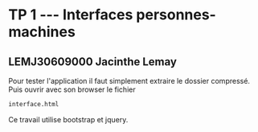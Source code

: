 # TP 1 --- Interfaces personnes-machines
## LEMJ30609000 Jacinthe Lemay  


Pour tester l'application il faut simplement extraire le dossier compressé. Puis ouvrir avec son browser le fichier
```sh
interface.html
```

Ce travail utilise bootstrap et jquery.